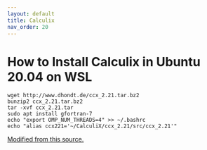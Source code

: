 ```yaml
---
layout: default
title: Calculix
nav_order: 20
---
```


# How to Install Calculix in Ubuntu 20.04 on WSL
```
wget http://www.dhondt.de/ccx_2.21.tar.bz2
bunzip2 ccx_2.21.tar.bz2
tar -xvf ccx_2.21.tar
sudo apt install gfortran-7
echo "export OMP_NUM_THREADS=4" >> ~/.bashrc
echo "alias ccx221='~/CalculiX/ccx_2.21/src/ccx_2.21'"
```

[Modified from this source.](https://carlomonjaraztec.wordpress.com/)
